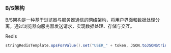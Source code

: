 ### B/S架构

B/S架构是一种基于浏览器与服务器通信的网络架构，将用户界面和数据处理分离，通过浏览器向服务器发送请求，实现数据处理、存储与交互。



Redis

```java
stringRedisTemplate.opsForValue().set("USER_" + token, JSON.toJSONString(selectedUserDto), 3600, TimeUnit.SECONDS);
```

